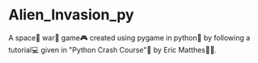 # Alien_Invasion_py
A space🚀 war👾 game🎮 created using pygame in python🐍 by following a tutorial💻 given in "Python Crash Course"📔 by Eric Matthes✍🏼.
